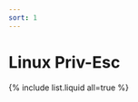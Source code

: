 ```yaml
---
sort: 1
---
```


# Linux Priv-Esc
{% include list.liquid all=true %}



<!-- https://medium.com/@rezaduty/web-penetration-testing-roadmap-4e7bb9edf23b -->
